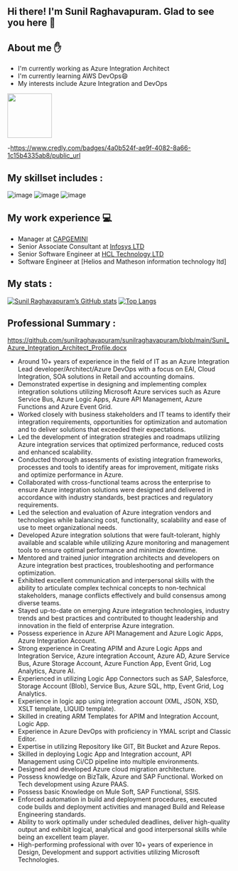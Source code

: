 ## Hi there! I'm Sunil Raghavapuram. Glad to see you here 👋 
## About me :raised_hand:
  - I'm currently working as Azure Integration Architect
  - I'm currently learning AWS DevOps😄
  - My interests include Azure Integration and DevOps
  
  <div id="header">
  <img src="https://media.giphy.com/media/M9gbBd9nbDrOTu1Mqx/giphy.gif" width="100"/>
  <div id="badges">
    <a href="https://www.linkedin.com/in/sunil-raghavapuram-4b84ab86>
      <img src="https://img.shields.io/badge/LinkedIn-blue?style=for-the-badge&logo=linkedin&logoColor=white" alt="LinkedIn Badge"/>
    </a>
    </div>
  <img src="https://komarev.com/ghpvc/?username=manidharanupoju24&style=flat-square&color=blue" alt=""/>
</div>

 -https://www.credly.com/badges/4a0b524f-ae9f-4082-8a66-1c15b4335ab8/public_url
  
 ## My skillset includes :
 ![image](https://user-images.githubusercontent.com/127466748/235255218-216298cc-c667-40bc-918e-93de5bd6ee5f.png)
![image](https://user-images.githubusercontent.com/127466748/235255245-9b5b26c2-0556-45ad-9318-c99d3dd1349d.png)
![image](https://user-images.githubusercontent.com/127466748/235255262-810f01e5-628d-4f93-b765-4208b75419af.png)

 ## My work experience :computer:
  - Manager at [CAPGEMINI ](https://www.capgemini.com/)
  - Senior Associate Consultant at [Infosys LTD](https://www.infosys.com/)
  - Senior Software Engineer at [HCL Technology LTD](https://hcl.com/)
  - Software Engineer at [Helios and Matheson information technology ltd]

## My stats :
 
[![Sunil Raghavapuram’s GitHub stats](https://github-readme-stats.vercel.app/api?username=sunilraghavapuram)](https://github.com/sunilraghavapuram/github-readme-stats)
[![Top Langs](https://github-readme-stats.vercel.app/api/top-langs/?username=sunilraghavapuram&&layout=compact)](https://github.com/sunilraghavapuram/github-readme-stats)

##  Professional Summary :
https://github.com/sunilraghavapuram/sunilraghavapuram/blob/main/Sunil_Azure_Integration_Architect_Profile.docx
- Around 10+ years of experience in the field of IT as an Azure Integration Lead developer/Architect/Azure DevOps with a focus on EAI, Cloud Integration, SOA solutions in Retail and accounting domains. 
-	Demonstrated expertise in designing and implementing complex integration solutions utilizing Microsoft Azure services such as Azure Service Bus, Azure Logic Apps, Azure API Management, Azure Functions and Azure Event Grid. 
-	Worked closely with business stakeholders and IT teams to identify their integration requirements, opportunities for optimization and automation and to deliver solutions that exceeded their expectations. 
-	Led the development of integration strategies and roadmaps utilizing Azure integration services that optimized performance, reduced costs and enhanced scalability. 
-	Conducted thorough assessments of existing integration frameworks, processes and tools to identify areas for improvement, mitigate risks and optimize performance in Azure. 
-	Collaborated with cross-functional teams across the enterprise to ensure Azure integration solutions were designed and delivered in accordance with industry standards, best practices and regulatory requirements. 
-	Led the selection and evaluation of Azure integration vendors and technologies while balancing cost, functionality, scalability and ease of use to meet organizational needs. 
-	Developed Azure integration solutions that were fault-tolerant, highly available and scalable while utilizing Azure monitoring and management tools to ensure optimal performance and minimize downtime. 
-	Mentored and trained junior integration architects and developers on Azure integration best practices, troubleshooting and performance optimization. 
-	Exhibited excellent communication and interpersonal skills with the ability to articulate complex technical concepts to non-technical stakeholders, manage conflicts effectively and build consensus among diverse teams. 
-	Stayed up-to-date on emerging Azure integration technologies, industry trends and best practices and contributed to thought leadership and innovation in the field of enterprise Azure integration. 
-	Possess experience in Azure API Management and Azure Logic Apps, Azure Integration Account. 
-	Strong experience in Creating APIM and Azure Logic Apps and Integration Service, Azure integration Account, Azure AD, Azure Service Bus, Azure Storage Account, Azure Function App, Event Grid, Log Analytics, Azure AI. 
-	Experienced in utilizing Logic App Connectors such as SAP, Salesforce, Storage Account (Blob), Service Bus, Azure SQL, http, Event Grid, Log Analytics. 
-	Experience in logic app using integration account (XML, JSON, XSD, XSLT template, LIQUID template). 
-	Skilled in creating ARM Templates for APIM and Integration Account, Logic App. 
-	Experience in Azure DevOps with proficiency in YMAL script and Classic Editor. 
-	Expertise in utilizing Repository like GIT, Bit Bucket and Azure Repos. 
-	Skilled in deploying Logic App and Integration account, API Management using Ci/CD pipeline into multiple environments. 
-	Designed and developed Azure cloud migration architecture. 
-	Possess knowledge on BizTalk, Azure and SAP Functional. Worked on Tech development using Azure PAAS.
-	Possess basic Knowledge on Mule Soft, SAP Functional, SSIS. 
-	Enforced automation in build and deployment procedures, executed code builds and deployment activities and managed Build and Release Engineering standards. 
-	Ability to work optimally under scheduled deadlines, deliver high-quality output and exhibit logical, analytical and good interpersonal skills while being an excellent team player. 
-	High-performing professional with over 10+ years of experience in Design, Development and support activities utilizing Microsoft Technologies.
<!--
**sunilraghavapuram/sunilraghavapuram** is a ✨ _special_ ✨ repository because its `README.md` (this file) appears on your GitHub profile.
Here are some ideas to get you started:
- 🔭 I’m currently working on ...
- 🌱 I’m currently learning ...
- 👯 I’m looking to collaborate on ...
- 🤔 I’m looking for help with ...
- 💬 Ask me about ...
- 📫 How to reach me: ...
- 😄 Pronouns: ...
- ⚡ Fun fact: .
